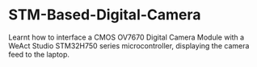 # STM-Based-Digital-Camera
Learnt how to interface a CMOS OV7670 Digital Camera Module with a WeAct Studio STM32H750 series microcontroller, displaying the camera feed to the laptop.
